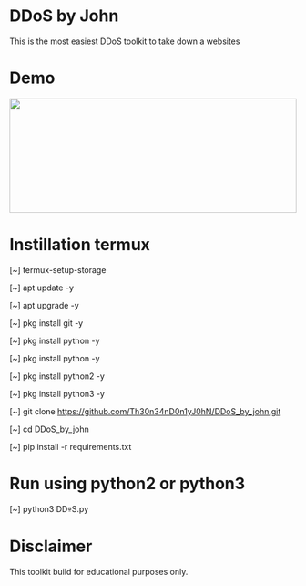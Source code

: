 # DDoS by John
This is the most easiest DDoS toolkit to take down a websites

# Demo

<img src="https://i.ibb.co/XJrDLn3/IMG-20230607-140138-548.jpg"  border="0" style="height: 200px" width="100%">

# Instillation termux

[~] termux-setup-storage

[~] apt update -y

[~] apt upgrade -y

[~] pkg install git -y

[~] pkg install python -y

[~] pkg install python -y

[~] pkg install python2 -y

[~] pkg install python3 -y

[~] git clone https://github.com/Th30n34nD0n1yJ0hN/DDoS_by_john.git

[~] cd DDoS_by_john

[~] pip install -r requirements.txt

# Run using python2 or python3

[~] python3 DD💀S.py



# Disclaimer
This toolkit build for educational purposes only.

